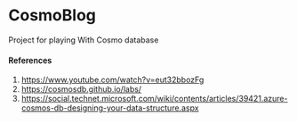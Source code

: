 # CosmoBlog
Project for playing With Cosmo database

#### References

1. https://www.youtube.com/watch?v=eut32bbozFg
2. https://cosmosdb.github.io/labs/
2. https://social.technet.microsoft.com/wiki/contents/articles/39421.azure-cosmos-db-designing-your-data-structure.aspx